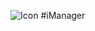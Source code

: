 ![Icon](https://raw.githubusercontent.com/Gamecrafter/PocketMine-Plugins/master/iManager/images/icon.png) #iManager
